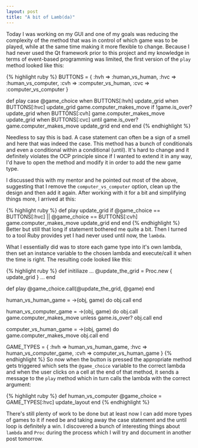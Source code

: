 ```yaml
---
layout: post
title: "A bit of Lamb(da)"
---
```


Today I was working on my GUI and one of my goals was reducing the complexity of the method that was in control of which game was to be played, while at the same time making it more flexible to change. Because I had never used the Qt framework prior to this project and my knowledge in terms of event-based programming was limited, the first version of the `play` method looked like this:

{% highlight ruby %}
BUTTONS = { :hvh => :human_vs_human,
  :hvc => :human_vs_computer,
  :cvh => :computer_vs_human,
  :cvc => :computer_vs_computer
}

def play
  case @game_choice
  when BUTTONS[:hvh]
    update_grid
  when BUTTONS[:hvc]
    update_grid
    game.computer_makes_move if !game.is_over?
    update_grid
  when BUTTONS[:cvh]
    game.computer_makes_move
    update_grid
  when BUTTONS[:cvc]
    until game.is_over?
      game.computer_makes_move
      update_grid
    end
  end
end
{% endhighlight %}

Needless to say this is bad. A case statement can often be a sign of a smell and here that was indeed the case. This method has a bunch of conditionals and even a conditional within a conditional (until). It's hard to change and it definitely violates the OCP principle since if I wanted to extend it in any way, I'd have to open the method and modify it in order to add the new game type.

I discussed this with my mentor and he pointed out most of the above, suggesting that I remove the `computer_vs_computer` option, clean up the design and then add it again. After working with it for a bit and simplifying things more, I arrived at this:

{% highlight ruby %}
def play
  update_grid
  if @game_choice == BUTTONS[:hvc] || @game_choice == BUTTONS[:cvh]
    game.computer_makes_move
    update_grid
  end
end
{% endhighlight %}
Better but still that long if statement bothered me quite a bit. Then I turned to a tool Ruby provides yet I had never used until now, the `lambda`.

What I essentially did was to store each game type into it's own lambda, then set an instance variable to the chosen lambda and execute/call it when the time is right. The resulting code looked like this:

{% highlight ruby %}
def initiliaze
  ...
  @update_the_grid = Proc.new { update_grid }
  ...
end

def play
  @game_choice.call(@update_the_grid, @game)
end

human_vs_human_game = ->(obj, game) do
  obj.call
end

human_vs_computer_game = ->(obj, game) do
  obj.call
  game.computer_makes_move unless game.is_over?
  obj.call
end

computer_vs_human_game = ->(obj, game) do
  game.computer_makes_move
  obj.call
end

  GAME_TYPES = { :hvh => human_vs_human_game,
                 :hvc => human_vs_computer_game,
                 :cvh => computer_vs_human_game 
               }
{% endhighlight %}
So now when the button is pressed the appropriate method gets triggered which sets the `@game_choice` variable to the correct lambda and when the user clicks on a cell at the end of that method, it sends a message to the `play` method which in turn calls the lambda with the correct argument:

{% highlight ruby %}
def human_vs_computer
  @game_choice = GAME_TYPES[:hvc]
  update_layout
end
{% endhighlight %}

There's still plenty of work to be done but at least now I can add more types of games to it if need be and taking away the case statement and the until loop is definitely a win. I discovered a bunch of interesting things about `lambda` and `Proc` during the process which I will try and document in another post tomorrow.
